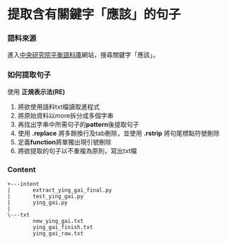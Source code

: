 # 提取含有關鍵字「應該」的句子
### 語料來源
進入[中央研究院平衡語料庫](https://asbc.iis.sinica.edu.tw/)網站，搜尋關鍵字「應該」。
### 如何提取句子
使用 **正規表示法(RE)** 
1. 將欲使用語料txt檔讀取進程式
2. 將原始資料以more拆分成多個字串
3. 再找出字串中所需句子的**pattern**後提取句子
4. 使用 **.replace** 將多餘換行及tab刪除，並使用 **.rstrip** 將句尾標點符號刪除
5. 定義**function**將單獨出現引號刪除
6. 將欲提取的句子以不重複為原則，寫出txt檔
### Content
```
+---intent
|       extract_ying_gai_final.py
|       test_ying_gai.py
|       ying_gai.py
|
\---txt
        new_ying_gai.txt
        ying_gai_finish.txt
        ying_gai_raw.txt
